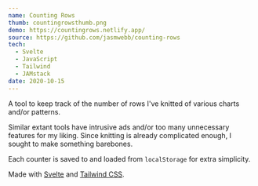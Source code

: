 ```yaml
---
name: Counting Rows
thumb: countingrowsthumb.png
demo: https://countingrows.netlify.app/
source: https://github.com/jasmwebb/counting-rows
tech: 
  - Svelte
  - JavaScript
  - Tailwind
  - JAMstack
date: 2020-10-15
---
```


A tool to keep track of the number of rows I've knitted of various charts and/or patterns.

Similar extant tools have intrusive ads and/or too many unnecessary features for my liking. Since knitting is already complicated enough, I sought to make something barebones.

Each counter is saved to and loaded from `localStorage` for extra simplicity.

Made with [Svelte](https://svelte.dev/) and [Tailwind CSS](https://tailwindcss.com/).